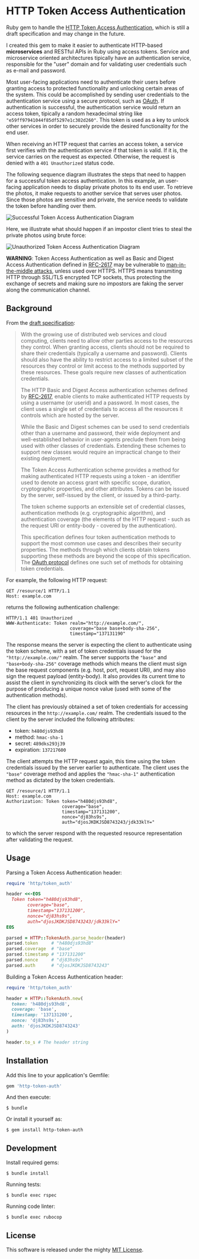 # HTTP Token Access Authentication

Ruby gem to handle the [HTTP Token Access Authentication](http://tools.ietf.org/html/draft-hammer-http-token-auth-01), which is still a draft specification and may change in the future.

I created this gem to make it easier to authenticate HTTP-based **microservices** and RESTful APIs in Ruby using access tokens. Service and microservice oriented architectures tipically have an authentication service, responsible for the "user" domain and for validating user credentials such as e-mail and password.

Most user-facing applications need to authenticate their users before granting access to protected functionality and unlocking certain areas of the system. This could be accomplished by sending user credentials to the authentication service using a secure protocol, such as [OAuth](http://tools.ietf.org/html/rfc5849). If authentication is successful, the authentication service would return an access token, tipically a random hexadecimal string like `"e59ff97941044f85df5297e1c302d260"`. This token is used as a key to unlock other services in order to securely provide the desired functionality for the end user.

When receiving an HTTP request that carries an access token, a service first verifies with the authentication service if that token is valid. If it is, the service carries on the request as expected. Otherwise, the request is denied with a `401 Unauthorized` status code.

The following sequence diagram illustrates the steps that need to happen for a successful token access authentication. In this example, an user-facing application needs to display private photos to its end user. To retrieve the photos, it make requests to another service that serves user photos. Since those photos are sensitive and private, the service needs to validate the token before handling over them.

![Successful Token Access Authentication Diagram](https://rawgit.com/felipead/http-token-auth/master/doc/successful-token-authentication-diagram.svg)

Here, we illustrate what should happen if an impostor client tries to steal the private photos using brute force:

![Unauthorized Token Access Authentication Diagram](https://rawgit.com/felipead/http-token-auth/master/doc/unauthorized-token-authentication-diagram.svg)

**WARNING**: Token Access Authentication as well as Basic and Digest Access Authentication defined in [RFC-2617](http://tools.ietf.org/html/rfc2617) may be vulnerable to [man-in-the-middle attacks](https://en.wikipedia.org/wiki/Man-in-the-middle_attack), unless used over HTTPS. HTTPS means transmiting HTTP through SSL/TLS encrypted TCP sockets, thus protecting the exchange of secrets and making sure no impostors are faking the server along the communication channel.

## Background

From the [draft specification](http://tools.ietf.org/html/draft-hammer-http-token-auth-01):

> With the growing use of distributed web services and cloud computing, clients need to allow other parties access to the resources they control. When granting access, clients should not be required to share their credentials (typically a username and password). Clients should also have the ability to restrict access to a limited subset of the resources they control or limit access to the methods supported by these resources. These goals require new classes of authentication credentials.
>
> The HTTP Basic and Digest Access authentication schemes defined by [RFC-2617](http://tools.ietf.org/html/rfc2617), enable clients to make authenticated HTTP requests by using a username (or userid) and a password. In most cases, the client uses a single set of credentials to access all the resources it controls which are hosted by the server.
>
> While the Basic and Digest schemes can be used to send credentials other than a username and password, their wide deployment and well-established behavior in user-agents preclude them from being used with other classes of credentials. Extending these schemes to support new classes would require an impractical change to their existing deployment.
>
> The Token Access Authentication scheme provides a method for making authenticated HTTP requests using a token - an identifier used to denote an access grant with specific scope, duration, cryptographic properties, and other attributes. Tokens can be issued by the server, self-issued by the client, or issued by a third-party.
>
> The token scheme supports an extensible set of credential classes, authentication methods (e.g. cryptographic algorithm), and authentication coverage (the elements of the HTTP request - such as the request URI or entity-body - covered by the authentication).
>
> This specification defines four token authentication methods to support the most common use cases and describes their security properties. The methods through which clients obtain tokens supporting these methods are beyond the scope of this specification. The [OAuth protocol](http://tools.ietf.org/html/draft-ietf-oauth-web-delegation-01) defines one such set of methods for obtaining token credentials.

For example, the following HTTP request:

    GET /resource/1 HTTP/1.1
    Host: example.com

returns the following authentication challenge:

    HTTP/1.1 401 Unauthorized
    WWW-Authenticate: Token realm="http://example.com/",
                            coverage="base base+body-sha-256",
                            timestamp="137131190"


The response means the server is expecting the client to authenticate using the token scheme, with a set of token credentials issued for the `"http://example.com/"` realm. The server supports the `"base"` and `"base+body-sha-256"` coverage methods which means the client must sign the base request components (e.g. host, port, request URI), and may also sign the request payload (entity-body). It also provides its current time to assist the client in synchronizing its clock with the server's clock for the purpose of producing a unique nonce value (used with some of the authentication methods).

The client has previously obtained a set of token credentials for accessing resources in the `http://example.com/` realm. The credentials issued to the client by the server included the following attributes:

- token: `h480djs93hd8`
- method: `hmac-sha-1`
- secret: `489dks293j39`
- expiration: `137217600`

The client attempts the HTTP request again, this time using the token credentials issued by the server earlier to authenticate. The client uses the `"base"` coverage method and applies the `"hmac-sha-1"` authentication method as dictated by the token credentials.

    GET /resource/1 HTTP/1.1
    Host: example.com
    Authorization: Token token="h480djs93hd8",
                         coverage="base",
                         timestamp="137131200",
                         nonce="dj83hs9s",
                         auth="djosJKDKJSD8743243/jdk33klY="


to which the server respond with the requested resource representation after validating the request.

## Usage

Parsing a Token Access Authentication header:

  ```ruby
  require 'http/token_auth'

  header <<-EOS
    Token token="h480djs93hd8",
          coverage="base",
          timestamp="137131200",
          nonce="dj83hs9s",
          auth="djosJKDKJSD8743243/jdk33klY="
  EOS

  parsed = HTTP::TokenAuth.parse_header(header)
  parsed.token     # "h480djs93hd8"
  parsed.coverage  # "base"
  parsed.timestamp # "137131200"
  parsed.nonce     # "dj83hs9s"
  parsed.auth      # "djosJKDKJSD8743243"
  ```

Building a Token Access Authentication header:

  ```ruby
  require 'http/token_auth'

  header = HTTP::TokenAuth.new(
    token: 'h480djs93hd8',
    coverage: 'base',
    timestamp: '137131200',
    nonce: 'dj83hs9s',
    auth: 'djosJKDKJSD8743243'
  )

  header.to_s # The header string
  ```

## Installation

Add this line to your application's Gemfile:

  ```ruby
  gem 'http-token-auth'
  ```

And then execute:

    $ bundle

Or install it yourself as:

    $ gem install http-token-auth

## Development

Install required gems:

    $ bundle install

Running tests:

    $ bundle exec rspec

Running code linter:

    $ bundle exec rubocop


## License

This software is released under the mighty [MIT License](LICENSE).
